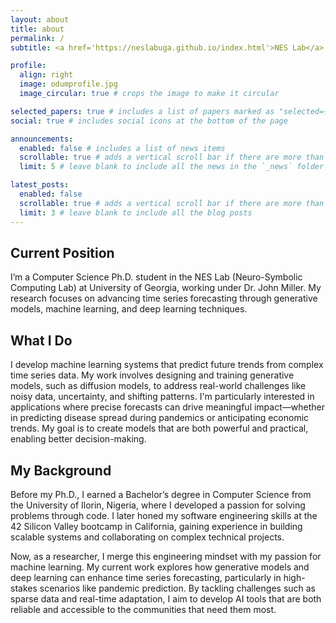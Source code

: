 ```yaml
---
layout: about
title: about
permalink: /
subtitle: <a href='https://neslabuga.github.io/index.html'>NES Lab</a>. Jane.odum@uga.edu <br><br>Athens Georgia.<br><br> The reasonable man adapts himself to the world; the unreasonable one persists in trying to adapt the world to himself. Therefore, all progress depends on the unreasonable man.

profile:
  align: right
  image: odumprofile.jpg
  image_circular: true # crops the image to make it circular

selected_papers: true # includes a list of papers marked as "selected={true}"
social: true # includes social icons at the bottom of the page

announcements:
  enabled: false # includes a list of news items
  scrollable: true # adds a vertical scroll bar if there are more than 3 news items
  limit: 5 # leave blank to include all the news in the `_news` folder

latest_posts:
  enabled: false
  scrollable: true # adds a vertical scroll bar if there are more than 3 new posts items
  limit: 3 # leave blank to include all the blog posts
---
```



## Current Position  

I’m a Computer Science Ph.D. student in the NES Lab (Neuro-Symbolic Computing Lab) at University of Georgia, working under Dr. John Miller. My research focuses on advancing time series forecasting through generative models, machine learning, and deep learning techniques.  

## What I Do

I develop machine learning systems that predict future trends from complex time series data. My work involves designing and training generative models, such as diffusion models, to address real-world challenges like noisy data, uncertainty, and shifting patterns. I'm particularly interested in applications where precise forecasts can drive meaningful impact—whether in predicting disease spread during pandemics or anticipating economic trends. My goal is to create models that are both powerful and practical, enabling better decision-making.  

## My Background  

Before my Ph.D., I earned a Bachelor’s degree in Computer Science from the University of Ilorin, Nigeria, where I developed a passion for solving problems through code. I later honed my software engineering skills at the 42 Silicon Valley bootcamp in California, gaining experience in building scalable systems and collaborating on complex technical projects.  

Now, as a researcher, I merge this engineering mindset with my passion for machine learning. My current work explores how generative models and deep learning can enhance time series forecasting, particularly in high-stakes scenarios like pandemic prediction. By tackling challenges such as sparse data and real-time adaptation, I aim to develop AI tools that are both reliable and accessible to the communities that need them most.
